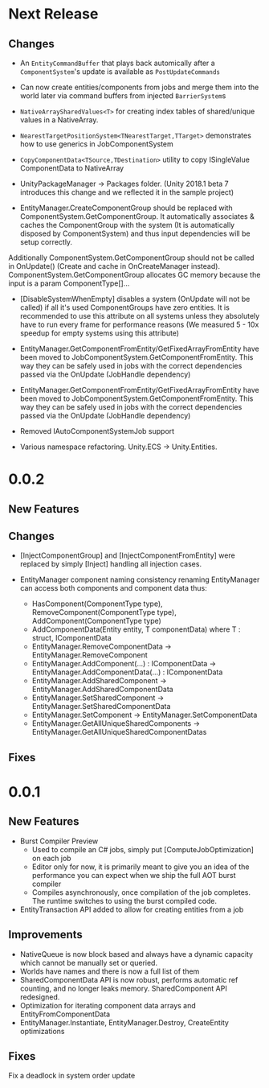 # Next Release

## Changes

* An `EntityCommandBuffer` that plays back automically after a `ComponentSystem`'s update is
  available as `PostUpdateCommands`

* Can now create entities/components from jobs and merge them into
  the world later via command buffers from injected `BarrierSystem`s
  
* `NativeArraySharedValues<T>` for creating index tables of shared/unique values in a NativeArray.
* `NearestTargetPositionSystem<TNearestTarget,TTarget>` demonstrates how to use generics in JobComponentSystem
* `CopyComponentData<TSource,TDestination>` utility to copy ISingleValue ComponentData to NativeArray


* UnityPackageManager -> Packages folder. (Unity 2018.1 beta 7 introduces this change and we reflected it in the sample project)

* EntityManager.CreateComponentGroup should be replaced with ComponentSystem.GetComponentGroup.
It automatically associates & caches the ComponentGroup with the system (It is automatically disposed by ComponentSystem) and thus input dependencies will be setup correctly.

Additionally ComponentSystem.GetComponentGroup should not be called in OnUpdate() (Create and cache in OnCreateManager instead). ComponentSystem.GetComponentGroup allocates GC memory because the input is a param ComponentType[]...

* [DisableSystemWhenEmpty] disables a system (OnUpdate will not be called) if all it's used ComponentGroups have zero entities. It is recommended to use this attribute on all systems unless they absolutely have to run every frame for performance reasons (We measured 5 - 10x speedup for empty systems using this attribute)

* EntityManager.GetComponentFromEntity/GetFixedArrayFromEntity have been moved to JobComponentSystem.GetComponentFromEntity. This way they can be safely used in jobs with the correct dependencies passed via the OnUpdate (JobHandle dependency)

* EntityManager.GetComponentFromEntity/GetFixedArrayFromEntity have been moved to JobComponentSystem.GetComponentFromEntity. This way they can be safely used in jobs with the correct dependencies passed via the OnUpdate (JobHandle dependency)

* Removed IAutoComponentSystemJob support

* Various namespace refactoring. Unity.ECS -> Unity.Entities.

# 0.0.2

## New Features

## Changes
* [InjectComponentGroup] and [InjectComponentFromEntity] were replaced by simply [Inject] handling all injection cases.
* EntityManager component naming consistency renaming
	EntityManager can access both components and component data thus:
	- HasComponent(ComponentType type), RemoveComponent(ComponentType type), AddComponent(ComponentType type)
	- AddComponentData(Entity entity, T componentData) where T : struct, IComponentData

	* EntityManager.RemoveComponentData -> EntityManager.RemoveComponent
	* EntityManager.AddComponent(...) : IComponentData -> EntityManager.AddComponentData(...) : IComponentData
	* EntityManager.AddSharedComponent -> EntityManager.AddSharedComponentData
	* EntityManager.SetSharedComponent -> EntityManager.SetSharedComponentData
	* EntityManager.SetComponent -> EntityManager.SetComponentData
	* EntityManager.GetAllUniqueSharedComponents -> EntityManager.GetAllUniqueSharedComponentDatas


## Fixes

# 0.0.1

## New Features
* Burst Compiler Preview
    * Used to compile an C# jobs, simply put  [ComputeJobOptimization] on each job 
    * Editor only for now, it is primarily meant to give you an idea of the performance you can expect when we ship the full AOT burst compiler
    * Compiles asynchronously, once compilation of the job completes. The runtime switches to using the burst compiled code.
* EntityTransaction API added to allow for creating entities from a job

## Improvements
* NativeQueue is now block based and always have a dynamic capacity which cannot be manually set or queried.
* Worlds have names and there is now a full list of them
* SharedComponentData API is now robust, performs automatic ref counting, and no longer leaks memory. SharedComponent API redesigned.
* Optimization for iterating component data arrays and EntityFromComponentData
* EntityManager.Instantiate, EntityManager.Destroy, CreateEntity optimizations


## Fixes
Fix a deadlock in system order update
